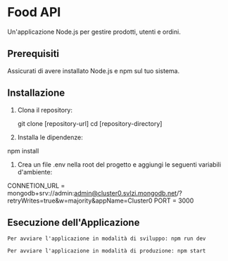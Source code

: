# Food API

Un'applicazione Node.js per gestire prodotti, utenti e ordini.

## Prerequisiti

Assicurati di avere installato Node.js e npm sul tuo sistema.

## Installazione

1. Clona il repository:

   git clone [repository-url]
   cd [repository-directory]

2. Installa le dipendenze:

npm install

1. Crea un file .env nella root del progetto e aggiungi le seguenti variabili d'ambiente:

CONNETION_URL = mongodb+srv://admin:admin@cluster0.svlzi.mongodb.net/?retryWrites=true&w=majority&appName=Cluster0
PORT = 3000

## Esecuzione dell'Applicazione

    Per avviare l'applicazione in modalità di sviluppo: npm run dev

    Per avviare l'applicazione in modalità di produzione: npm start
